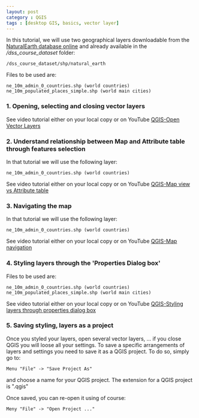 ```yaml
---
layout: post
category : QGIS
tags : [desktop GIS, basics, vector layer]
---
```


In this tutorial, we will use two geographical layers downloadable from the [NaturalEarth database online](http://www.naturalearthdata.com/) and already available in the */dss_course_dataset* folder:

    /dss_course_dataset/shp/natural_earth

Files to be used are:

    ne_10m_admin_0_countries.shp (world countries)
    ne_10m_populated_places_simple.shp (world main cities)

### 1. Opening, selecting and closing vector layers

See video tutorial either on your local copy or on YouTube [QGIS-Open Vector Layers](http://www.youtube.com/watch?v=UpQ_ALWKpJM&feature=player_embedded)

### 2. Understand relationship between Map and Attribute table through features selection
In that tutorial we will use the following layer:
 
    ne_10m_admin_0_countries.shp (world countries)

See video tutorial either on your local copy or on YouTube [QGIS-Map view vs Attribute table](http://www.youtube.com/watch?v=vS_TkdDK0d4&feature=player_detailpage)

### 3. Navigating the map
In that tutorial we will use the following layer:
 
    ne_10m_admin_0_countries.shp (world countries)

See video tutorial either on your local copy or on YouTube [QGIS-Map navigation](http://www.youtube.com/watch?v=vS_TkdDK0d4&feature=player_detailpage)

### 4. Styling layers through the 'Properties Dialog box'
Files to be used are:

    ne_10m_admin_0_countries.shp (world countries)
    ne_10m_populated_places_simple.shp (world main cities)

See video tutorial either on your local copy or on YouTube [QGIS-Styling layers through properties dialog box](http://www.youtube.com/watch?v=fomt4K_7wqU&feature=player_detailpage)

### 5. Saving styling, layers as a project
Once you styled your layers, open several vector layers, ... if you close QGIS you will loose all your settings. To save a specific arrangements of layers and settings you need to save it as a QGIS project. To do so, simply go to:

    Menu "File" -> "Save Project As"

and choose a name for your QGIS project. The extension for a QGIS project is ".qgis"

Once saved, you can re-open it using of course:

    Meny "File" -> "Open Project ..."

